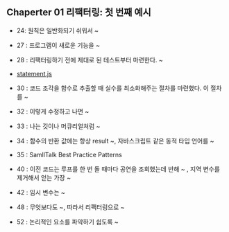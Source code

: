 ## Chaperter 01 리팩터링: 첫 번째 예시

-   24: 원칙은 일반화되기 쉬워서 ~

-   27 : 프로그램이 새로운 기능을 ~

-   28 : 리팩터링하기 전에 제대로 된 테스트부터 마련한다. ~

-   [statement.js](./src/chp01/statement.js)

-   30 : 코드 조각을 함수로 추출할 때 실수를 최소화해주는 절차를 마련했다. 이 절차를 ~

-   32 : 이렇게 수정하고 나면 ~

-   33 : 나는 깃이나 머큐리얼처럼 ~

-   34 : 함수의 반환 값에는 항상 result ~, 자바스크립트 같은 동적 타입 언어를 ~

-   35 : SamllTalk Best Practice Patterns

-   40 : 이전 코드는 루프를 한 번 돌 때마다 공연을 조회했는데 반해 ~ , 지역 변수를 제거해서 얻는 가장 ~

-   42 : 임시 변수는 ~

-   48 : 무엇보다도 ~, 따라서 리팩터링으로 ~

-   52 : 논리적인 요소를 파악하기 쉽도록 ~
